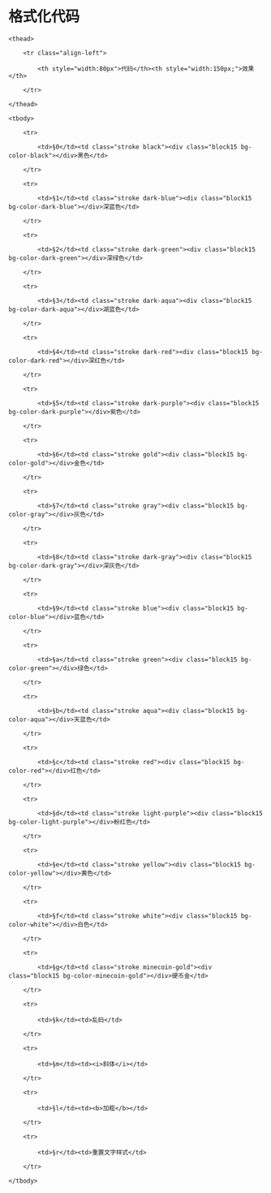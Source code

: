 <!-- community/creation/tutorialFormattingCode -->

# 格式化代码

<table class="font20 border">

    <thead>

        <tr class="align-left">

            <th style="width:80px">代码</th><th style="width:150px;">效果</th>

        </tr>

    </thead>

    <tbody>

        <tr>

            <td>§0</td><td class="stroke black"><div class="block15 bg-color-black"></div>黑色</td>

        </tr>

        <tr>

            <td>§1</td><td class="stroke dark-blue"><div class="block15 bg-color-dark-blue"></div>深蓝色</td>

        </tr>

        <tr>

            <td>§2</td><td class="stroke dark-green"><div class="block15 bg-color-dark-green"></div>深绿色</td>

        </tr>

        <tr>

            <td>§3</td><td class="stroke dark-aqua"><div class="block15 bg-color-dark-aqua"></div>湖蓝色</td>

        </tr>

        <tr>

            <td>§4</td><td class="stroke dark-red"><div class="block15 bg-color-dark-red"></div>深红色</td>

        </tr>

        <tr>

            <td>§5</td><td class="stroke dark-purple"><div class="block15 bg-color-dark-purple"></div>紫色</td>

        </tr>

        <tr>

            <td>§6</td><td class="stroke gold"><div class="block15 bg-color-gold"></div>金色</td>

        </tr>

        <tr>

            <td>§7</td><td class="stroke gray"><div class="block15 bg-color-gray"></div>灰色</td>

        </tr>

        <tr>

            <td>§8</td><td class="stroke dark-gray"><div class="block15 bg-color-dark-gray"></div>深灰色</td>

        </tr>

        <tr>

            <td>§9</td><td class="stroke blue"><div class="block15 bg-color-blue"></div>蓝色</td>

        </tr>

        <tr>

            <td>§a</td><td class="stroke green"><div class="block15 bg-color-green"></div>绿色</td>

        </tr>

        <tr>

            <td>§b</td><td class="stroke aqua"><div class="block15 bg-color-aqua"></div>天蓝色</td>

        </tr>

        <tr>

            <td>§c</td><td class="stroke red"><div class="block15 bg-color-red"></div>红色</td>

        </tr>

        <tr>

            <td>§d</td><td class="stroke light-purple"><div class="block15 bg-color-light-purple"></div>粉红色</td>

        </tr>

        <tr>

            <td>§e</td><td class="stroke yellow"><div class="block15 bg-color-yellow"></div>黄色</td>

        </tr>

        <tr>

            <td>§f</td><td class="stroke white"><div class="block15 bg-color-white"></div>白色</td>

        </tr>

        <tr>

            <td>§g</td><td class="stroke minecoin-gold"><div class="block15 bg-color-minecoin-gold"></div>硬币金</td>

        </tr>

        <tr>

            <td>§k</td><td>乱码</td>

        </tr>

        <tr>

            <td>§m</td><td><i>斜体</i></td>

        </tr>

        <tr>

            <td>§l</td><td><b>加粗</b></td>

        </tr>

        <tr>

            <td>§r</td><td>重置文字样式</td>

        </tr>

    </tbody>

</table>

<!--● 其他
 money
 护甲
 饱食度-->
